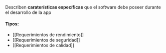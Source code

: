 Describen **caraterísticas específicas** que el software debe poseer durante el desarrollo de la app
#### Tipos: 
- [[Requerimientos de rendimiento]]
- [[Requerimientos de seguridad]]
- [[Requerimientos de calidad]]